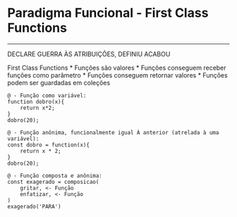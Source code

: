 # Paradigma Funcional - First Class Functions
------------------------------------------------------------------------------------------------------------

DECLARE GUERRA ÀS ATRIBUIÇÕES, DEFINIU ACABOU

First Class Functions
    * Funções são valores
    * Funções conseguem receber funções como parâmetro
    * Funções conseguem retornar valores
    * Funções podem ser guardadas em coleções

    @ - Função como variável:
    function dobro(x){
        return x*2;
    }
    dobro(20);

    @ - Função anônima, funcionalmente igual À anterior (atrelada à uma variável):
    const dobro = function(x){
        return x * 2;
    }
    dobro(20);

    @ - Função composta e anônima:
    const exagerado = composicao(
        gritar, <- Função
        enfatizar, <- Função
    )
    exagerado('PARA')